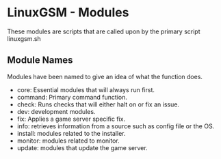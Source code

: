 # LinuxGSM - Modules

These modules are scripts that are called upon by the primary script linuxgsm.sh

## Module Names
Modules have been named to give an idea of what the function does.

* core: Essential modules that will always run first.
* command: Primary command function.
* check: Runs checks that will either halt on or fix an issue.
* dev: development modules.
* fix: Applies a game server specific fix.
* info: retrieves information from a source such as config file or the OS.
* install: modules related to the installer.
* monitor: modules related to monitor.
* update: modules that update the game server.
